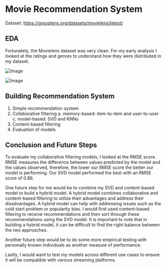 # Movie Recommendation System

Dataset: https://grouplens.org/datasets/movielens/latest/


## EDA

Fortunately, the Movielens dataset was very clean. For my early analysis I looked at the ratings and genres to understand how they were distributed in my dataset.

![Image]('ratings.png')

![Image]('genres.png')


## Building Recommendation System

1. Simple recommendation system 
2. Collaborative filtering 
    a. memory-based: item-to-item and user-to-user
    c. model-based: SVD and KNNs
3. Content-based filtering 
4. Evaluation of models


## Conclusion and Future Steps

To evaluate my collaborative filtering models, I looked at the RMSE score. RMSE measures the difference between values predicted by the model and the values observed, therefore, the lower our RMSE score the better our model is performing. Our SVD model performed the best with an RMSE score of 0.86.

One future step for me would be to combine my SVD and content-based model to build a hybrid model. A hybrid model combines collaborative and content-based filtering to utilize their advantages and address their disadvantages. A hybrid model can help with addressing issues such as the cold start problem or popularity bias. I would first used content-based filtering to receive recommendations and then sort through these recommendations using the SVD model. It is important to note that in building a hybrid model, it can be difficult to find the right balance between the two approaches. 

Another future step would be to do some more empirical testing with personally known individuals as another measure of performance.

Lastly, I would want to test my models across different use cases to ensure it will be compatible with various streaming platforms.
